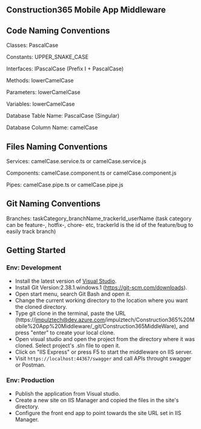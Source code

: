 Construction365 Mobile App Middleware
---
 

## Code Naming Conventions 

Classes: PascalCase 

Constants: UPPER_SNAKE_CASE 

Interfaces: IPascalCase (Prefix I + PascalCase) 

Methods: lowerCamelCase 

Parameters: lowerCamelCase 

Variables: lowerCamelCase 

Database Table Name: PascalCase (Singular) 

Database Column Name: camelCase 

 

## Files Naming Conventions 

Services: camelCase.service.ts or camelCase.service.js 

Components: camelCase.component.ts or camelCase.component.js 

Pipes: camelCase.pipe.ts or camelCase.pipe.js 

 

## Git Naming Conventions 

Branches: taskCategory_branchName_trackerId_userName  (task category can be feature-, hotfix-, chore- etc, trackerId is the id of the feature/bug to easily track branch) 

 
Getting Started
---
### Env: Development
- Install the latest version of [Visual Studio](https://visualstudio.microsoft.com/vs/).
- Install  Git Version:2.38.1.windows.1 (https://git-scm.com/downloads).
- Open start menu, search Git Bash and open it.
- Change the current working directory to the location where you want the cloned directory.
- Type git clone in the terminal, paste the URL (https://impulztech@dev.azure.com/impulztech/Construction365%20Mobile%20App%20Middleware/_git/Construction365MiddleWare), and press "enter" to create your local clone.
- Open visual studio and open the project from the directory where it was cloned. Select project's .sln file to open it.
- Click on "IIS Express" or press F5 to start the middleware on IIS server.
- Visit ```https://localhost:44367/swagger``` and call APIs throught swagger or Postman.


### Env: Production
- Publish the application from Visual studio.
- Create a new site on IIS Manager and copied the files in the site's directory.
- Configure the front end app to point towards the site URL set in IIS Manager.
